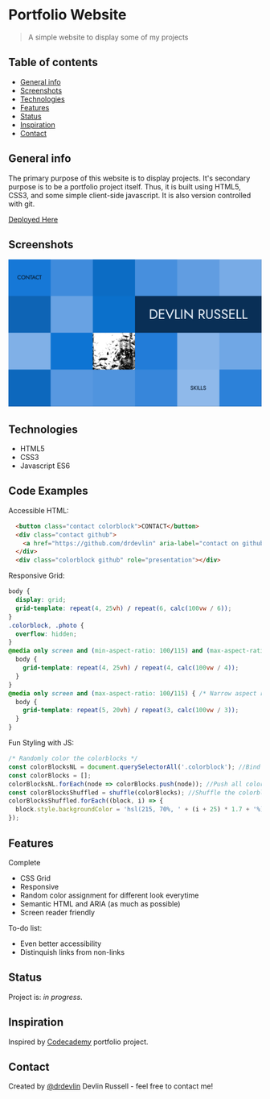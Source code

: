 # Portfolio Website
> A simple website to display some of my projects

## Table of contents
* [General info](#general-info)
* [Screenshots](#screenshots)
* [Technologies](#technologies)
* [Features](#features)
* [Status](#status)
* [Inspiration](#inspiration)
* [Contact](#contact)

## General info
The primary purpose of this website is to display projects. It's secondary purpose is to be a portfolio project itself. Thus, it is built using HTML5, CSS3, and some simple client-side javascript. It is also version controlled with git.

[Deployed Here](devlinrussell.net)

## Screenshots
![Example screenshot](./images/screenshot.png)

## Technologies
* HTML5
* CSS3
* Javascript ES6

## Code Examples
Accessible HTML:
```html
  <button class="contact colorblock">CONTACT</button>
  <div class="contact github">
    <a href="https://github.com/drdevlin" aria-label="contact on github"><img src="images/github.svg" alt="a github icon" /></a>
  </div>
  <div class="colorblock github" role="presentation"></div>
```

Responsive Grid:
```css
body {
  display: grid;
  grid-template: repeat(4, 25vh) / repeat(6, calc(100vw / 6));
}
.colorblock, .photo {
  overflow: hidden;
}
@media only screen and (min-aspect-ratio: 100/115) and (max-aspect-ratio: 135/100) { /* Medium aspect ratio */
  body {
    grid-template: repeat(4, 25vh) / repeat(4, calc(100vw / 4));
  }
}
@media only screen and (max-aspect-ratio: 100/115) { /* Narrow aspect ratio */
  body {
    grid-template: repeat(5, 20vh) / repeat(3, calc(100vw / 3));
  }
}
```

Fun Styling with JS:
```js
/* Randomly color the colorblocks */
const colorBlocksNL = document.querySelectorAll('.colorblock'); //Bind all colorblocks to a NodeList
const colorBlocks = [];
colorBlocksNL.forEach(node => colorBlocks.push(node)); //Push all colorblocks into an array
const colorBlocksShuffled = shuffle(colorBlocks); //Shuffle the colorblocks array
colorBlocksShuffled.forEach((block, i) => {
  block.style.backgroundColor = 'hsl(215, 70%, ' + (i + 25) * 1.7 + '%)'; //Color, but increment the lightness each time
});
```

## Features
Complete
* CSS Grid
* Responsive
* Random color assignment for different look everytime
* Semantic HTML and ARIA (as much as possible)
* Screen reader friendly

To-do list:
* Even better accessibility
* Distinquish links from non-links

## Status
Project is: _in progress_.

## Inspiration
Inspired by [Codecademy](codecademy.com) portfolio project.

## Contact
Created by [@drdevlin](mailto:devlinrussell@fastmail.com) Devlin Russell  - feel free to contact me!